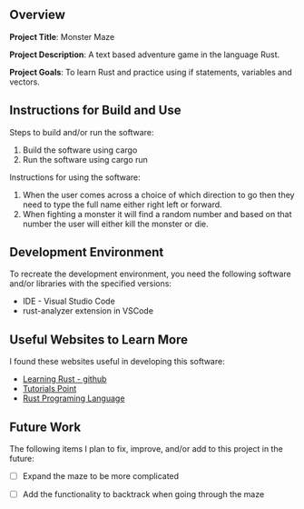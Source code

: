 ## Overview

**Project Title**: Monster Maze

**Project Description**: A text based adventure game in the language Rust.

**Project Goals**: To learn Rust and practice using if statements, variables and vectors.

## Instructions for Build and Use

Steps to build and/or run the software:

1. Build the software using cargo
2. Run the software using cargo run

Instructions for using the software:

1. When the user comes across a choice of which direction to go then they need to type the full name either right left or forward.
2. When fighting a monster it will find a random number and based on that number the user will either kill the monster or die.


## Development Environment 

To recreate the development environment, you need the following software and/or libraries with the specified versions:

* IDE - Visual Studio Code
* rust-analyzer extension in VSCode


## Useful Websites to Learn More

I found these websites useful in developing this software:

* [Learning Rust - github](https://learning-rust.github.io/docs/overview/)
* [Tutorials Point](https://www.tutorialspoint.com/rust/index.htm)
* [Rust Programing Language](https://doc.rust-lang.org/book/index.html)

## Future Work

The following items I plan to fix, improve, and/or add to this project in the future:

* [ ] Expand the maze to be more complicated
* [ ] Add the functionality to backtrack when going through the maze

